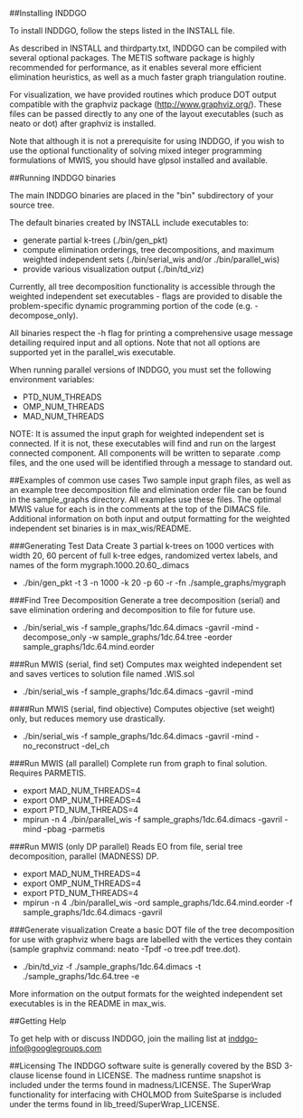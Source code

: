 ##Installing INDDGO

To install INDDGO, follow the steps listed in the INSTALL file.

As described in INSTALL and thirdparty.txt, INDDGO can be compiled with 
several optional packages. The METIS software package is highly recommended
for performance, as it enables several more efficient elimination heuristics, 
as well as a much faster graph triangulation routine.

For visualization, we have provided routines which produce DOT output 
compatible with the graphviz package (http://www.graphviz.org/). These 
files can be passed directly to any one of the layout executables (such as 
neato or dot) after graphviz is installed.

Note that although it is not a prerequisite for using INDDGO, if you 
wish to use the optional functionality of solving mixed integer programming 
formulations of MWIS, you should have glpsol installed and available.

##Running INDDGO binaries

The main INDDGO binaries are placed in the "bin" subdirectory of your
source tree.

The default binaries created by INSTALL include executables to:
* generate partial k-trees (./bin/gen_pkt)
* compute elimination orderings, tree decompositions, and maximum weighted independent sets (./bin/serial_wis and/or ./bin/parallel_wis)
* provide various visualization output (./bin/td_viz)

Currently, all tree decomposition functionality is accessible through the 
weighted independent set executables - flags are provided to disable the 
problem-specific dynamic programming portion of the code (e.g. -decompose_only).

All binaries respect the -h flag for printing a comprehensive usage message detailing required input and all options. Note that not all options are supported yet in the parallel_wis executable.

When running parallel versions of INDDGO, you must set the following
environment variables:

* PTD_NUM_THREADS
* OMP_NUM_THREADS
* MAD_NUM_THREADS

NOTE: It is assumed the input graph for weighted independent set is connected. If it is not, 
these executables will find and run on the largest connected component. 
All components will be written to separate .comp files, and the one used
will be identified through a message to standard out. 

##Examples of common use cases
Two sample input graph files, as well as an example tree decomposition
file and elimination order file can be found in the sample_graphs directory.
 All examples use these files. The optimal MWIS value for each is in the 
 comments at the top of the DIMACS file. Additional information on both input and 
 output formatting for the weighted independent set binaries is in max_wis/README.

###Generating Test Data
 Create 3 partial k-trees on 1000 vertices with width 20, 60 percent of 
 full k-tree edges, randomized vertex labels, and names of the form 
 mygraph.1000.20.60_.dimacs
* ./bin/gen_pkt -t 3 -n 1000 -k 20 -p 60 -r -fn ./sample_graphs/mygraph

###Find Tree Decomposition
 Generate a tree decomposition (serial) and save elimination ordering
 and decomposition to file for future use.
* ./bin/serial_wis -f sample_graphs/1dc.64.dimacs -gavril -mind -decompose_only -w sample_graphs/1dc.64.tree -eorder sample_graphs/1dc.64.mind.eorder

###Run MWIS (serial, find set)
 Computes max weighted independent set and saves vertices to solution file 
 named <inputfile>.WIS.sol
* ./bin/serial_wis -f sample_graphs/1dc.64.dimacs -gavril -mind 

####Run MWIS (serial, find objective) 
 Computes objective (set weight) only, but reduces memory use drastically. 
* ./bin/serial_wis -f sample_graphs/1dc.64.dimacs -gavril -mind -no_reconstruct -del_ch

###Run MWIS (all parallel) 
 Complete run from graph to final solution. Requires PARMETIS.
* export MAD_NUM_THREADS=4
* export OMP_NUM_THREADS=4
* export PTD_NUM_THREADS=4 
* mpirun -n 4 ./bin/parallel_wis -f sample_graphs/1dc.64.dimacs -gavril -mind -pbag -parmetis

###Run MWIS (only DP parallel) 
 Reads EO from file, serial tree decomposition, parallel (MADNESS) DP.  
* export MAD_NUM_THREADS=4
* export OMP_NUM_THREADS=4
* export PTD_NUM_THREADS=4 
* mpirun -n 4 ./bin/parallel_wis -ord sample_graphs/1dc.64.mind.eorder -f sample_graphs/1dc.64.dimacs -gavril 

###Generate visualization
 Create a basic DOT file of the tree decomposition for use with graphviz where
 bags are labelled with the vertices they contain 
 (sample graphviz command: neato -Tpdf -o tree.pdf tree.dot). 
* ./bin/td_viz -f ./sample_graphs/1dc.64.dimacs -t ./sample_graphs/1dc.64.tree -e 

More information on the output formats for the weighted independent set executables is in the README in max_wis.

##Getting Help

To get help with or discuss INDDGO, join the mailing list at inddgo-info@googlegroups.com

##Licensing
The INDDGO software suite is generally covered by the BSD 3-clause license found in LICENSE. The madness runtime snapshot is included under the terms found in madness/LICENSE. The SuperWrap functionality for interfacing with CHOLMOD from SuiteSparse is included under the terms found in lib_treed/SuperWrap_LICENSE. 